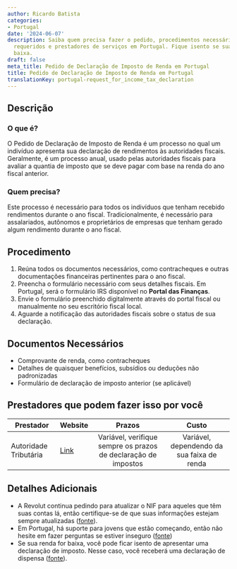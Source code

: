 ```yaml
---
author: Ricardo Batista
categories:
- Portugal
date: '2024-06-07'
description: Saiba quem precisa fazer o pedido, procedimentos necessários, documentos
  requeridos e prestadores de serviços em Portugal. Fique isento se sua renda for
  baixa.
draft: false
meta_title: Pedido de Declaração de Imposto de Renda em Portugal
title: Pedido de Declaração de Imposto de Renda em Portugal
translationKey: portugal-request_for_income_tax_declaration
---
```



## Descrição
### O que é?
O Pedido de Declaração de Imposto de Renda é um processo no qual um indivíduo apresenta sua declaração de rendimentos às autoridades fiscais. Geralmente, é um processo anual, usado pelas autoridades fiscais para avaliar a quantia de imposto que se deve pagar com base na renda do ano fiscal anterior.

### Quem precisa?
Este processo é necessário para todos os indivíduos que tenham recebido rendimentos durante o ano fiscal. Tradicionalmente, é necessário para assalariados, autônomos e proprietários de empresas que tenham gerado algum rendimento durante o ano fiscal.

## Procedimento
1. Reúna todos os documentos necessários, como contracheques e outras documentações financeiras pertinentes para o ano fiscal.
2. Preencha o formulário necessário com seus detalhes fiscais. Em Portugal, será o formulário IRS disponível no **Portal das Finanças**.
3. Envie o formulário preenchido digitalmente através do portal fiscal ou manualmente no seu escritório fiscal local.
4. Aguarde a notificação das autoridades fiscais sobre o status de sua declaração.

## Documentos Necessários
- Comprovante de renda, como contracheques
- Detalhes de quaisquer benefícios, subsídios ou deduções não padronizadas
- Formulário de declaração de imposto anterior (se aplicável)

## Prestadores que podem fazer isso por você

| Prestador        |     Website     |     Prazos    |       Custo      |
| --------------- | --------------- |  :-------------: | :-------------: |
| Autoridade Tributária |  [Link](https://www.portaldasfinancas.gov.pt/)       |      Variável, verifique sempre os prazos de declaração de impostos | Variável, dependendo da sua faixa de renda |

## Detalhes Adicionais
- A Revolut continua pedindo para atualizar o NIF para aqueles que têm suas contas lá, então certifique-se de que suas informações estejam sempre atualizadas ([fonte](https://www.reddit.com/r/Revolut/comments/1bgxhzc/revolut_keeps_asking_to_update_tax_id_for_a/)).
- Em Portugal, há suporte para jovens que estão começando, então não hesite em fazer perguntas se estiver inseguro ([fonte](https://www.reddit.com/r/literaciafinanceira/comments/12ae727/esclarecimento_de_d%C3%BAvidas_acerca_do_irs_jovem/))
- Se sua renda for baixa, você pode ficar isento de apresentar uma declaração de imposto. Nesse caso, você receberá uma declaração de dispensa ([fonte](https://www.reddit.com/r/literaciafinanceira/comments/14m51o9/certid%C3%A3o_de_dispensa_de_entrega_de_irs/)).